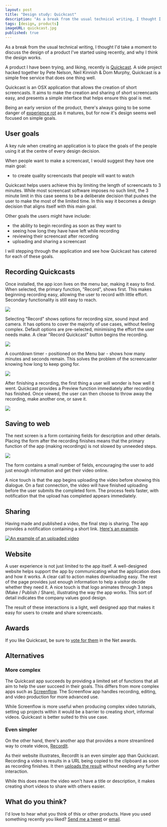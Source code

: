 ```yaml
---
layout: post
title: "Design study: Quickcast"
description: "As a break from the usual technical writing, I thought I'd take a moment to discuss the design of a product I've started using recently, and why I think the design works."
tags: [design, products]
imageURL: quickcast.jpg
published: true
---
```


As a break from the usual technical writing, I thought I'd take a moment to discuss the design of a product I've started using recently, and why I think the design works.

A product I have been trying, and liking, recently is [Quickcast](http://quickcast.io/). A side project hacked together by Pete Nelson, Neil Kinnish & Dom Murphy, Quickcast is a simple free service that does one thing well.

Quickcast is an OSX application that allows the creation of short screencasts. It aims to make the creation and sharing of short screencasts easy, and presents a simple interface that helps ensure this goal is met.

Being an early version of the product, there's always going to be some danger of [experience rot](http://www.uie.com/articles/experience_rot/) as it matures, but for now it's design seems well focused on simple goals.

## User goals

A key rule when creating an application is to place the goals of the people using it at the centre of every design decision.

When people want to make a screencast, I would suggest they have one main goal:

* to create quality screencasts that people will want to watch

Quickcast helps users achieve this by limiting the length of screencasts to 3 minutes. While most screencast software imposes no such limit, the 3 minute limit in this case seems to be a deliberate decision that pushes the user to make the most of the limited time. In this way it becomes a design decision that aligns itself with this main goal.

Other goals the users might have include:

* the ability to begin recording as soon as they want to
* seeing how long they have have left while recording
* reviewing their screencast after recording
* uploading and sharing a screencast

I will stepping through the application and see how Quickcast has catered for each of these goals.

## Recording Quickcasts

Once installed, the app icon lives on the menu bar, making it easy to find. When selected, the primary function, "Record", shows first. This makes beginning recording easy, allowing the user to record with little effort. Secondary functionality is still easy to reach.

![](http://i.imgur.com/wqDeBpU.png)

Selecting "Record" shows options for recording size, sound input and camera. It has options to cover the majority of use cases, without feeling complex. Default options are pre-selected, minimising the effort the user needs make. A clear "Record Quickcast" button begins the recording.

![](http://i.imgur.com/SFtMgWq.jpg)

A countdown timer - positioned on the Menu bar - shows how many minutes and seconds remain. This solves the problem of the screencaster knowing how long to keep going for.

![](http://i.imgur.com/oPKvhuf.png)

After finishing a recording, the first thing a user will wonder is how well it went. Quickcast provides a Preview function immediately after recording has finished. Once viewed, the user can then choose to throw away the recording, make another one, or save it.

![](http://i.imgur.com/wev6cDU.png)

## Saving to web

The next screen is a form containing fields for description and other details. Placing the form after the recording finishes means that the primary function of the app (making recordings) is not slowed by unneeded steps.

![](http://i.imgur.com/Qtqxj0U.png)

The form contains a small number of fields, encouraging the user to add just enough information and get their video online.

A nice touch is that the app begins uploading the video before showing this dialogue. On a fast connection, the video will have finished uploading before the user submits the completed form. The process feels faster, with notification that the upload has completed appears immediately.

## Sharing

Having made and published a video, the final step is sharing. The app provides a notification containing a short link. [Here's an example](http://quick.as/pmljfj6m).

[![An example of an uploaded video](http://i.imgur.com/JMYzt2v.png)](http://quick.as/j2dacrrp)

## Website

A user experience is not just limited to the app itself. A well-designed website helps support the app by communicating what the application does and how it works. A clear call to action makes downloading easy. The rest of the page provides just enough information to help a visitor decide whether they need it. A nice touch is that logo animates through 3 steps (Make / Publish / Share), illustrating the way the app works. This sort of detail indicates the company values good design.

The result of these interactions is a light, well designed app that makes it easy for users to create and share screencasts.

## Awards

If you like Quickcast, be sure to [vote for them](https://thenetawards.com/vote/side-project/quick-cast/) in the Net awards.

## Alternatives

### More complex

The Quickcast app succeeds by providing a limited set of functions that all aim to help the user succeed in their goals. This differs from more complex apps such as [Screenflow](http://www.telestream.net/Screenflow/). The Screenflow app handles recording, editing, and video production for more advanced use.

While Screenflow is more useful when producing complex video tutorials, setting up projects within it would be a barrier to creating short, informal videos. Quickcast is better suited to this use case.

### Even simpler

On the other hand, there's another app that provides a more streamlined way to create videos, [RecordIt](http://recordit.co).

As their website illustrates, RecordIt is an even simpler app than Quickcast. Recording a video is results in a URL being copied to the clipboard as soon as recording finishes. It then [uploads the result](http://recordit.co/qsYu6N) without needing any further interaction.

While this does mean the video won't have a title or description, it makes creating short videos to share with others easier.

## What do you think?

I'd love to hear what you think of this or other products. Have you used something recently you liked? [Send me a tweet](http://twitter.com/donovanh) or [email](mailto:d@hop.ie).
